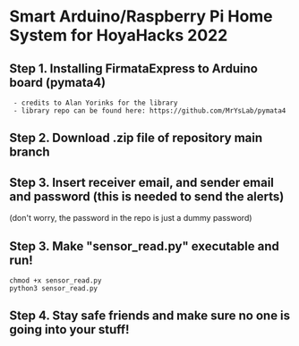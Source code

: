 # Smart Arduino/Raspberry Pi Home System for HoyaHacks 2022

## Step 1. Installing FirmataExpress to Arduino board (pymata4)
     - credits to Alan Yorinks for the library
     - library repo can be found here: https://github.com/MrYsLab/pymata4

## Step 2. Download .zip file of repository main branch

## Step 3. Insert receiver email, and sender email and password (this is needed to send the alerts) 
   (don't worry, the password in the repo is just a dummy password)

## Step 3. Make "sensor_read.py" executable and run!
    chmod +x sensor_read.py
    python3 sensor_read.py

## Step 4. Stay safe friends and make sure no one is going into your stuff!
